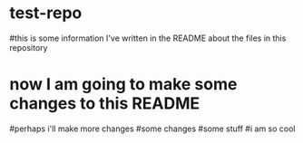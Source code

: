 # test-repo
#this is some information I've written in the README about the files in this repository
# now I am going to make some changes to this README
#perhaps i'll make more changes
#some changes
#some stuff
#i am so cool
